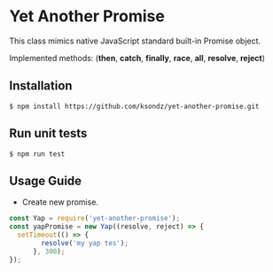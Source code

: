 # Yet Another Promise

This class mimics native JavaScript standard built-in Promise object. <br>

Implemented methods: (**then**, **catch**, **finally**, **race**, **all**, **resolve**, **reject**)

## Installation

```
$ npm install https://github.com/ksondz/yet-another-promise.git
```

## Run unit tests

```
$ npm run test
```

## Usage Guide

 - Create new promise. 

```js
const Yap = require('yet-another-promise');
const yapPromise = new Yap((resolve, reject) => {
  setTimeout(() => {
        resolve('my yap tes');
      }, 300);
});
```
 